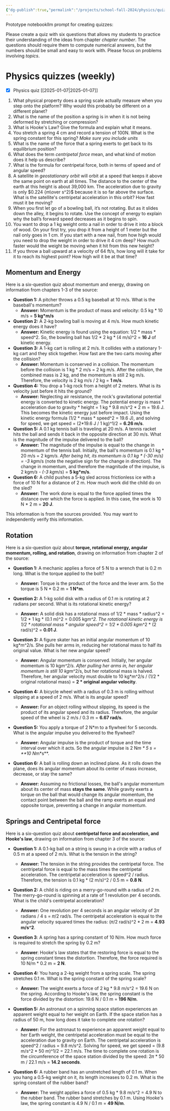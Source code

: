 ```yaml
---
{"dg-publish":true,"permalink":"/projects/school-fall-2024/physics/quizzes/"}
---
```




Prototype notebookllm prompt for creating quizzes:

Please create a quiz with six questions that allows my students to practice their understanding of the ideas from chapter *chapter number*. The questions should require them to compute numerical answers, but the numbers should be small and easy to work with. Please focus on problems involving *topics*.
# Physics quizzes (weekly)

- [x] Physics quiz [[2025-01-07\|2025-01-07]]

1. What physical property does a spring scale actually measure when you step onto the platform? Why would this probably be different on a different planet?
2. What is the name of the position a spring is in when it is not being deformed by stretching or compression?
3. What is Hooke's Law? Give the formula and explain what it means.
4. You stretch a spring 4 cm and record a tension of 100N. What is the spring constant for this spring? *Make sure you include units*
5. What is the name of the force that a spring exerts to get back to its equilibrium position?
6. What does the term *centripetal force* mean, and what kind of motion does it help us describe?
7. What is the formula for centripetal force, both in terms of speed and of angular speed?
8. A satellite in *geostationary orbit* will orbit at a speed that keeps it above the same point on earth at all times. The distance to the center of the earth at this height is about 39,000 km. The acceleration due to gravity is only $0.224  {m\over s^2}$ because it is so far above the surface. What is the satellite's centripetal acceleration in this orbit? How fast must it be moving?
9. When you first let go of a bowling ball, it’s not rotating. But as it slides down the alley, it begins to rotate. Use the concept of energy to explain why the ball’s forward speed decreases as it begins to spin.
10. You want to drop a 1 kg weight onto a nail in order to drive it into a block of wood. On your first try, you drop it from a height of 1 meter but the nail only goes in 1 cm. If you start with a new nail, from how high would you need to drop the weight in order to drive it 4 cm deep? How much faster would the weight be moving when it hit from this new height?
11. If you throw a ball upward at a velocity of 64 ft/s, how long will it take for it to reach its highest point? How high will it be at that time?

## Momentum and Energy

Here is a six-question quiz about momentum and energy, drawing on information from chapters 1-3 of the source:

- **Question 1:** A pitcher throws a 0.5 kg baseball at 10 m/s. What is the baseball's momentum?
    - **Answer:** Momentum is the product of mass and velocity: 0.5 kg * 10 m/s = **5 kg*m/s**
- **Question 2:** A 2-kg bowling ball is moving at 4 m/s. How much kinetic energy does it have?
    - **Answer:** Kinetic energy is found using the equation: 1/2 * mass * speed^2. So, the bowling ball has 1/2 * 2 kg * (4 m/s)^2 = **16 J** of kinetic energy.
- **Question 3:** A 1-kg cart is rolling at 2 m/s. It collides with a stationary 1-kg cart and they stick together. How fast are the two carts moving after the collision?
    - **Answer:** Momentum is conserved in a collision. The momentum before the collision is 1 kg * 2 m/s = 2 kg m/s. After the collision, the combined mass is 2 kg, and the momentum is still 2 kg m/s. Therefore, the velocity is 2 kg m/s / 2 kg = **1 m/s**.
- **Question 4:** You drop a 1-kg rock from a height of 2 meters. What is its velocity just before it hits the ground?
    - **Answer:** Neglecting air resistance, the rock's gravitational potential energy is converted to kinetic energy. The potential energy is mass * acceleration due to gravity * height = 1 kg * 9.8 m/s^2 * 2 m = 19.6 J. This becomes the kinetic energy just before impact. Using the kinetic energy formula (1/2 * mass * speed^2 = 19.6 J), and solving for speed, we get speed = (2*19.6 J / 1 kg)^1/2 = **6.26 m/s**.
- **Question 5:** A 0.1 kg tennis ball is traveling at 20 m/s. A tennis racket hits the ball and sends it back in the opposite direction at 30 m/s. What is the magnitude of the impulse delivered to the ball?
    - **Answer:** The magnitude of the impulse is equal to the change in momentum of the tennis ball. Initially, the ball's momentum is 0.1 kg * 20 m/s = 2 kg*m/s. After being hit, its momentum is 0.1 kg * (-30 m/s) = -3 kg*m/s (note the negative sign for the change in direction). The change in momentum, and therefore the magnitude of the impulse, is 2 kg*m/s - (-3 kg*m/s) = **5 kg*m/s**.
- **Question 6:** A child pushes a 5-kg sled across frictionless ice with a force of 10 N for a distance of 2 m. How much work did the child do on the sled?
    - **Answer:** The work done is equal to the force applied times the distance over which the force is applied. In this case, the work is 10 N * 2 m = **20 J**.

This information is from the sources provided. You may want to independently verify this information.

## Rotation

Here is a six-question quiz about **torque, rotational energy, angular momentum, rolling, and rotation**, drawing on information from chapter 2 of the source:

- **Question 1:** A mechanic applies a force of 5 N to a wrench that is 0.2 m long. What is the torque applied to the bolt?
    
    - **Answer:** Torque is the product of the force and the lever arm. So the torque is 5 N * 0.2 m = **1 N*m**.
- **Question 2:** A 1-kg solid disk with a radius of 0.1 m is rotating at 2 radians per second. What is its rotational kinetic energy?
    
    - **Answer:** A solid disk has a rotational mass of 1/2 * mass * radius^2 = 1/2 * 1 kg * (0.1 m)^2 = 0.005 kg*m^2. The rotational kinetic energy is 1/2 * rotational mass * angular speed^2 = 1/2 * 0.005 kg*m^2 * (2 rad/s)^2 = **0.01 J**.
- **Question 3:** A figure skater has an initial angular momentum of 10 kg*m^2/s. She pulls her arms in, reducing her rotational mass to half its original value. What is her new angular speed?
    
    - **Answer:** Angular momentum is conserved. Initially, her angular momentum is 10 kg*m^2/s. After pulling her arms in, her angular momentum is still 10 kg*m^2/s, but her rotational mass is halved. Therefore, her angular velocity must double to 10 kg*m^2/s / (1/2 * original rotational mass) = **2 * original angular velocity**.
- **Question 4:** A bicycle wheel with a radius of 0.3 m is rolling without slipping at a speed of 2 m/s. What is its angular speed?
    
    - **Answer:** For an object rolling without slipping, its speed is the product of its angular speed and its radius. Therefore, the angular speed of the wheel is 2 m/s / 0.3 m = **6.67 rad/s**.
- **Question 5:** You apply a torque of 2 N*m to a flywheel for 5 seconds. What is the angular impulse you delivered to the flywheel?
    
    - **Answer:** Angular impulse is the product of torque and the time interval over which it acts. So the angular impulse is 2 N*m * 5 s = **10 N*m*s**.
- **Question 6:** A ball is rolling down an inclined plane. As it rolls down the plane, does its angular momentum about its center of mass increase, decrease, or stay the same?
    
    - **Answer:** Assuming no frictional losses, the ball's angular momentum about its center of mass **stays the same**. While gravity exerts a torque on the ball that would change its angular momentum, the contact point between the ball and the ramp exerts an equal and opposite torque, preventing a change in angular momentum.

## Springs and Centripetal force

Here is a six-question quiz about **centripetal force and acceleration, and Hooke's law**, drawing on information from chapter 3 of the source:

- **Question 1:** A 0.1-kg ball on a string is swung in a circle with a radius of 0.5 m at a speed of 2 m/s. What is the tension in the string?
    
    - **Answer:** The tension in the string provides the centripetal force. The centripetal force is equal to the mass times the centripetal acceleration. The centripetal acceleration is speed^2 / radius. Therefore, the tension is 0.1 kg * (2 m/s)^2 / 0.5 m = **0.8 N**.
- **Question 2:** A child is riding on a merry-go-round with a radius of 2 m. The merry-go-round is spinning at a rate of 1 revolution per 4 seconds. What is the child's centripetal acceleration?
    
    - **Answer:** One revolution per 4 seconds is an angular velocity of 2𝜋 radians / 4 s = 𝜋/2 rad/s. The centripetal acceleration is equal to the angular velocity squared times the radius: (𝜋/2 rad/s)^2 * 2 m = **4.93 m/s^2**.
- **Question 3**: A spring has a spring constant of 10 N/m. How much force is required to stretch the spring by 0.2 m?
    
    - **Answer**: Hooke's law states that the restoring force is equal to the spring constant times the distortion. Therefore, the force required is 10 N/m * 0.2 m = **2 N**.
- **Question 4:** You hang a 2-kg weight from a spring scale. The spring stretches 0.1 m. What is the spring constant of the spring scale?
    
    - **Answer:** The weight exerts a force of 2 kg * 9.8 m/s^2 = 19.6 N on the spring. According to Hooke's law, the spring constant is the force divided by the distortion: 19.6 N / 0.1 m = **196 N/m**.
- **Question 5:** An astronaut on a spinning space station experiences an apparent weight equal to her weight on Earth. If the space station has a radius of 50 m, how long does it take to complete one rotation?
    
    - **Answer:** For the astronaut to experience an apparent weight equal to her Earth weight, the centripetal acceleration must be equal to the acceleration due to gravity on Earth. The centripetal acceleration is speed^2 / radius = 9.8 m/s^2. Solving for speed, we get speed = (9.8 m/s^2 * 50 m)^1/2 = 22.1 m/s. The time to complete one rotation is the circumference of the space station divided by the speed: 2𝜋 * 50 m / 22.1 m/s = **14.2 seconds**.
- **Question 6:** A rubber band has an unstretched length of 0.1 m. When you hang a 0.5-kg weight on it, its length increases to 0.2 m. What is the spring constant of the rubber band?
    
    - **Answer:** The weight applies a force of 0.5 kg * 9.8 m/s^2 = 4.9 N to the rubber band. The rubber band stretches by 0.1 m. Using Hooke's law, the spring constant is 4.9 N / 0.1 m = **49 N/m**.